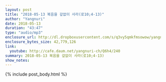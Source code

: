 ```yaml
---
layout: post
title: "2018-05-13 복음을 갚없이 사라(로10;4-13)"
author: "Yangnuri"
date: 2018-05-13
duration: "43:47"
type: "audio/mp3"
enclosure_url: http://dl.dropboxusercontent.com/s/q3vy5qmkfmsowow/yangnurichurch180513.mp3
enclosure_bytes_size: 42,779,126
link:
  youtube: http://cafe.daum.net/yangnuri-ch/Q6h4/240
summary: 2018-05-13 복음을 갚없이 사라(로10;4-13)
show_notes:
---
```


{% include post_body.html %}

